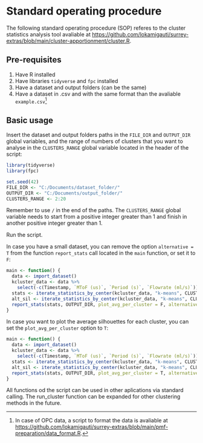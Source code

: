 # Standard operating procedure

The following standard operating procedure (SOP) referes to the cluster statistics analysis tool avaliable at https://github.com/lokamigauti/surrey-extras/blob/main/cluster-apportionment/cluster.R.

## Pre-requisites
1. Have R installed
2. Have libraries `tidyverse` and `fpc` installed
3. Have a dataset and output folders (can be the same)
4. Have a dataset in .csv and with the same format than the avaliable `example.csv`[^1]

[^1]: In case of OPC data, a script to format the data is avaliable at https://github.com/lokamigauti/surrey-extras/blob/main/pmf-preparation/data_format.R.

## Basic usage

Insert the dataset and output folders paths in the `FILE_DIR` and `OUTPUT_DIR` global variables,
and the range of numbers of clusters that you want to analyse in the `CLUSTERS_RANGE` global variable located in the header of the script:

```R
library(tidyverse)
library(fpc)

set.seed(42)
FILE_DIR <- "C:/Documents/dataset_folder/"
OUTPUT_DIR <- "C:/Documents/output_folder/"
CLUSTERS_RANGE <- 2:20
```

Remember to use `/` in the end of the paths.
The `CLUSTERS_RANGE` global variable needs to start from a positive integer greater than 1 and finish in another positive integer greater than 1.

Run the script.

In case you have a small dataset, you can remove the option `alternative = T` from the function `report_stats` call located in the `main` function, or set it to `F`:

```R
main <- function() {
  data <- import_dataset()
  kcluster_data <- data %>%
    select(-c(Timestamp, `MToF (us)`, `Period (s)`, `Flowrate (ml/s)`))
  stats <- iterate_statistics_by_center(kcluster_data, "k-means", CLUSTERS_RANGE)
  alt_sil <- iterate_statistics_by_center(kcluster_data, "k-means", CLUSTERS_RANGE, alternative = T)
  report_stats(stats, OUTPUT_DIR, plot_avg_per_cluster = F, alternative = F, alternative_stats = alt_sil)
}
```

In case you want to plot the average silhouettes for each cluster, you can set the `plot_avg_per_cluster` option to `T`:

```R
main <- function() {
  data <- import_dataset()
  kcluster_data <- data %>%
    select(-c(Timestamp, `MToF (us)`, `Period (s)`, `Flowrate (ml/s)`))
  stats <- iterate_statistics_by_center(kcluster_data, "k-means", CLUSTERS_RANGE)
  alt_sil <- iterate_statistics_by_center(kcluster_data, "k-means", CLUSTERS_RANGE, alternative = T)
  report_stats(stats, OUTPUT_DIR, plot_avg_per_cluster = T, alternative = T, alternative_stats = alt_sil)
}
```

All functions od the script can be used in other aplications via standard calling. The run_cluster function can be expanded for other clustering methods in the future.
